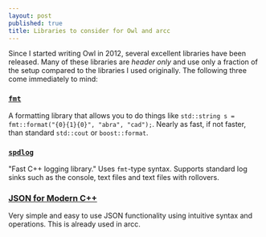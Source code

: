 ```yaml
---
layout: post
published: true
title: Libraries to consider for Owl and arcc
---
```

Since I started writing Owl in 2012, several excellent libraries have been released. Many of these libraries are *header only* and use only a fraction of the setup compared to the libraries I used originally. The following three come immediately to mind:

### [`fmt`](https://github.com/fmtlib/fmt)

A formatting library that allows you to do things like `std::string s = fmt::format("{0}{1}{0}", "abra", "cad");`. Nearly as fast, if not faster, than standard `std::cout` or `boost::format`.

### [`spdlog`](https://github.com/gabime/spdlog)

"Fast C++ logging library." Uses `fmt`-type syntax. Supports standard log sinks such as the console, text files and text files with rollovers.

### [JSON for Modern C++](https://github.com/nlohmann/json)

Very simple and easy to use JSON functionality using intuitive syntax and operations. This is already used in arcc.
